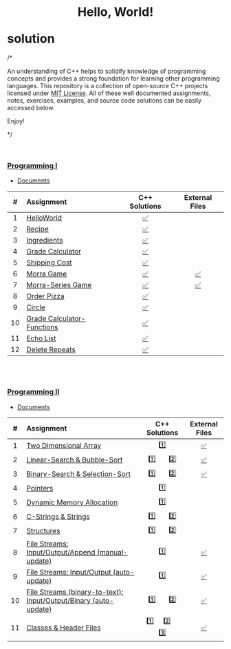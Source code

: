 # <p align="center"> Hello, World! </p>solution

/*

An understanding of C++ helps to solidify knowledge of programming concepts and provides a strong foundation for learning other programming languages. 
This repository is a collection of open-source C++ projects licensed under [MIT License](LICENSE.txt). All of these well documented assignments, notes, exercises, examples, and source code solutions can be easily accessed below.

Enjoy! 

*/

<br>

### [Programming I](/programming-I)
* [Documents](programming-I/docs/)

| # | Assignment | C++ Solutions | External Files |
|:---:|:---|:---:|:---:|
| 1 | [HelloWorld](programming-I/assignments/01-helloworld/docs/FA_A1_helloWorld.pdf) | [:white_check_mark:](./programming-I/assignments/01-helloworld/helloWorld.cpp) |  |
| 2 | [Recipe](programming-I/assignments/02-recipe/docs/FA_A2_Recipe.pdf) | [:white_check_mark:](./programming-I/assignments/02-recipe/recipe.cpp) |  | 
| 3 | [Ingredients](programming-I/assignments/03-ingredients/docs/FA_A3_Ingredient.pdf) | [:white_check_mark:](./programming-I/assignments/03-ingredients/ingredients.cpp) |  | 
| 4 | [Grade Calculator](programming-I/assignments/04-gradeCalc/docs/FA_A4_gradeCalc.pdf) | [:white_check_mark:](./programming-I/assignments/04-gradeCalc/gradeCalc.cpp) |  | 
| 5 | [Shipping Cost](programming-I/assignments/05-shippingCost/docs/FA_A5_shipping_Cost.pdf) | [:white_check_mark:](./programming-I/assignments/05-shippingCost/shippingCost.cpp) |  | 
| 6 | [Morra Game](programming-I/assignments/06-morra/docs/FA_A6_Morra.pdf) | [:white_check_mark:](./programming-I/assignments/06-morra/morra.cpp) |  [:white_check_mark:](./programming-I/assignments/06-morra/result.txt) |
| 7 | [Morra-Series Game](programming-I/assignments/07-morraSeries/docs/FA_A7_MorraSerries.pdf) | [:white_check_mark:](./programming-I/assignments/07-morraSeries/morraSeries.cpp) | [:white_check_mark:](./programming-I/assignments/07-morraSeries) | 
| 8 | [Order Pizza](programming-I/assignments/08-pizza/docs/FA_A8_Pizza.pdf) | [:white_check_mark:](./programming-I/assignments/08-pizza/pizza.cpp) |  |
| 9 | [Circle](programming-I/assignments/09-circleArea/docs/FA_A9CircleArea.pdf) | [:white_check_mark:](./programming-I/assignments/09-circleArea/circleArea.cpp) |  | 
| 10 | [Grade Calculator-Functions](programming-I/assignments/10-gradeCalc2/) | [:white_check_mark:](./programming-I/assignments/10-gradeCalc2/gradeCalc_2.cpp) |  | 
| 11 | [Echo List](programming-I/assignments/11-echoList/) | [:white_check_mark:](./programming-I/assignments/11-echoList/echoAList.cpp) |  | 
| 12 | [Delete Repeats](programming-I/assignments/12-deleteRepeats/docs/FA_A12_DeleteRepeats.pdf) | [:white_check_mark:](./programming-I/assignments/12-deleteRepeats/deleteRepeats.cpp) |  |  
<br>
<br>

### [Programming II](/programming-II)
* [Documents](programming-II/docs/)

| # | Assignment | C++ Solutions | External Files |
|:---:|:---|:---:|:---:|
| 1 | [Two Dimensional Array](programming-II/assignments/01-twoDimensionalArray/docs/Assignment_1.pdf) | [:one:](./programming-II/assignments/01-twoDimensionalArray/assignment_1.cpp)| [:white_check_mark:](./programming-II/assignments/01-twoDimensionalArray) |
| 2 | [Linear-Search & Bubble-Sort](programming-II/assignments/02-linearSearch-BubbleSort/docs/Assignment_2.pdf) | [:one:](./programming-II/assignments/02-linearSearch-BubbleSort/assignment_2.1.cpp)  &nbsp;  &nbsp;  &nbsp;  [:two:](./programming-II/assignments/02-linearSearch-BubbleSort/assignment_2.2.cpp) | [:white_check_mark:](./programming-II/assignments/02-linearSearch-BubbleSort) |
| 3 | [Binary-Search & Selection-Sort](programming-II/assignments/03-binarySearch-selectionSort/docs/Assignment_3.pdf) | [:one:](./programming-II/assignments/03-binarySearch-selectionSort/assignment_3.1.cpp)  &nbsp;  &nbsp;  &nbsp;  [:two:](./programming-II/assignments/03-binarySearch-selectionSort/assignment_3.2.cpp) | [:white_check_mark:](./programming-II/assignments/03-binarySearch-selectionSort) |
| 4 | [Pointers](programming-II/assignments/04-pointers/docs/Assignment_4.pdf) | [:one:](./programming-II/assignments/04-pointers/assignment_4.cpp) |  |
| 5 | [Dynamic Memory Allocation](programming-II/assignments/05-dynamicMemoryAllocation/docs/Assignment_5.pdf) | [:one:](./programming-II/assignments/05-dynamicMemoryAllocation/assignment_5.cpp) |  |
| 6 | [C-Strings & Strings](programming-II/assignments/06-cString-string/docs/Assignment_6.pdf) | [:one:](./programming-II/assignments/06-cString-string/assignment_6.1.cpp)  &nbsp;  &nbsp;  &nbsp;  [:two:](./programming-II/assignments/06-cString-string/assignment_6.2.cpp) |  |
| 7 | [Structures](programming-II/assignments/07-structures/docs/Assignment_7.pdf) | [:one:](./programming-II/assignments/07-structures/assignment_7.1.cpp)  &nbsp;  &nbsp;  &nbsp;  [:two:](./programming-II/assignments/07-structures/assignment_7.2.cpp) |  |
| 8 | [File Streams: Input/Output/Append (manual-update)](programming-II/assignments/08-fstream-manualUpdate/docs/Assignment_8.pdf) | [:one:](./programming-II/assignments/08-fstream-manualUpdate/assignment_8.cpp) | [:white_check_mark:](./programming-II/assignments/08-fstream-manualUpdate) |
| 9 | [File Streams: Input/Output (auto-update)](programming-II/assignments/09-fstream-autoUpdate/docs/Assignment_9.pdf) | [:one:](./programming-II/assignments/09-fstream-autoUpdate/assignment_9.cpp) | [:white_check_mark:](./programming-II/assignments/09-fstream-autoUpdate) |
| 10 | [File Streams (binary-to-text): Input/Output/Binary (auto-update)](programming-II/assignments/10-fstream-autoUpdate-binaryToText/docs/Assignment_10.pdf) | [:one:](./programming-II/assignments/10-fstream-autoUpdate-binaryToText/assignment_10.1.cpp)  &nbsp;  &nbsp;  &nbsp;  [:two:](./programming-II/assignments/10-fstream-autoUpdate-binaryToText/assignment_10.2.cpp) | [:white_check_mark:](./programming-II/assignments/10-fstream-autoUpdate-binaryToText/) |
| 11 | [Classes & Header Files](programming-II/assignments/11-classes-headerFiles/docs/Assignment_11.pdf) | [:one:](./programming-II/assignments/11-classes-headerFiles/SportName.cpp)  &nbsp;  &nbsp;  [:two:](./programming-II/assignments/11-classes-headerFiles/Date.cpp)  &nbsp;  &nbsp;  [:three:](./programming-II/assignments/11-classes-headerFiles/Sport.cpp) | [:white_check_mark:](./programming-II/assignments/11-classes-headerFiles) |
